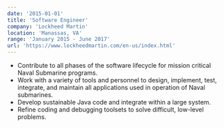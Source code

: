 ```yaml
---
date: '2015-01-01'
title: 'Software Engineer'
company: 'Lockheed Martin'
location: 'Manassas, VA'
range: 'January 2015 - June 2017'
url: 'https://www.lockheedmartin.com/en-us/index.html'
---
```


- Contribute to all phases of the software lifecycle for mission critical Naval Submarine programs.
- Work with a variety of tools and personnel to design, implement, test, integrate, and maintain all applications used in operation of Naval submarines.
- Develop sustainable Java code and integrate within a large system.
- Refine coding and debugging toolsets to solve difficult, low-level problems.
